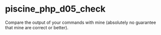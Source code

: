 # piscine_php_d05_check
Compare the output of your commands with mine (absolutely no guarantee that mine are correct or better).
